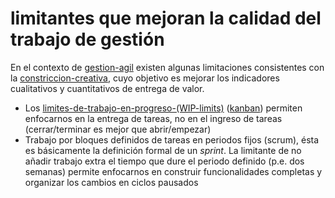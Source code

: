 # limitantes que mejoran la calidad del trabajo de gestión

En el contexto de [gestion-agil](gestion-agil.md) existen algunas limitaciones consistentes con la [constriccion-creativa](constriccion-creativa.md), cuyo objetivo es mejorar los indicadores cualitativos y cuantitativos de entrega de valor.

* Los [limites-de-trabajo-en-progreso-(WIP-limits)](limites-de-trabajo-en-progreso-%28WIP-limits%29.md) ([kanban](kanban.md)) permiten enfocarnos en la entrega de tareas, no en el ingreso de tareas (cerrar/terminar es mejor que abrir/empezar)
* Trabajo por bloques definidos de tareas en periodos fijos (scrum), ésta es básicamente la definición formal de un *sprint*. La limitante de no añadir trabajo extra el tiempo que dure el periodo definido (p.e. dos semanas) permite enfocarnos en construir funcionalidades completas y organizar los cambios en ciclos pausados
